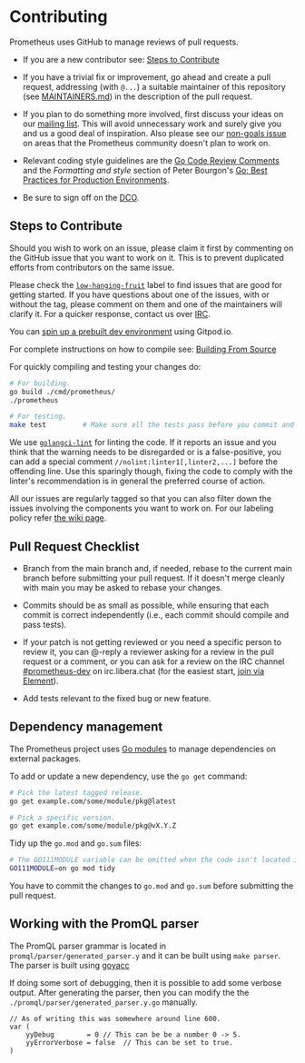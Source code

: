 # Contributing

Prometheus uses GitHub to manage reviews of pull requests.

* If you are a new contributor see: [Steps to Contribute](#steps-to-contribute)

* If you have a trivial fix or improvement, go ahead and create a pull request,
  addressing (with `@...`) a suitable maintainer of this repository (see
  [MAINTAINERS.md](MAINTAINERS.md)) in the description of the pull request.

* If you plan to do something more involved, first discuss your ideas
  on our [mailing list](https://groups.google.com/forum/?fromgroups#!forum/prometheus-developers).
  This will avoid unnecessary work and surely give you and us a good deal
  of inspiration. Also please see our [non-goals issue](https://github.com/prometheus/docs/issues/149) on areas that the Prometheus community doesn't plan to work on.

* Relevant coding style guidelines are the [Go Code Review
  Comments](https://code.google.com/p/go-wiki/wiki/CodeReviewComments)
  and the _Formatting and style_ section of Peter Bourgon's [Go: Best
  Practices for Production
  Environments](https://peter.bourgon.org/go-in-production/#formatting-and-style).

* Be sure to sign off on the [DCO](https://github.com/probot/dco#how-it-works).

## Steps to Contribute

Should you wish to work on an issue, please claim it first by commenting on the GitHub issue that you want to work on it. This is to prevent duplicated efforts from contributors on the same issue.

Please check the [`low-hanging-fruit`](https://github.com/prometheus/prometheus/issues?q=is%3Aissue+is%3Aopen+label%3A%22low+hanging+fruit%22) label to find issues that are good for getting started. If you have questions about one of the issues, with or without the tag, please comment on them and one of the maintainers will clarify it. For a quicker response, contact us over [IRC](https://prometheus.io/community).

You can [spin up a prebuilt dev environment](https://gitpod.io/#https://github.com/prometheus/prometheus) using Gitpod.io.

For complete instructions on how to compile see: [Building From Source](https://github.com/prometheus/prometheus#building-from-source)

For quickly compiling and testing your changes do:

```bash
# For building.
go build ./cmd/prometheus/
./prometheus

# For testing.
make test         # Make sure all the tests pass before you commit and push :)
```

We use [`golangci-lint`](https://github.com/golangci/golangci-lint) for linting the code. If it reports an issue and you think that the warning needs to be disregarded or is a false-positive, you can add a special comment `//nolint:linter1[,linter2,...]` before the offending line. Use this sparingly though, fixing the code to comply with the linter's recommendation is in general the preferred course of action.

All our issues are regularly tagged so that you can also filter down the issues involving the components you want to work on. For our labeling policy refer [the wiki page](https://github.com/prometheus/prometheus/wiki/Label-Names-and-Descriptions).

## Pull Request Checklist

* Branch from the main branch and, if needed, rebase to the current main branch before submitting your pull request. If it doesn't merge cleanly with main you may be asked to rebase your changes.

* Commits should be as small as possible, while ensuring that each commit is correct independently (i.e., each commit should compile and pass tests).

* If your patch is not getting reviewed or you need a specific person to review it, you can @-reply a reviewer asking for a review in the pull request or a comment, or you can ask for a review on the IRC channel [#prometheus-dev](https://web.libera.chat/?channels=#prometheus-dev) on irc.libera.chat (for the easiest start, [join via Element](https://app.element.io/#/room/#prometheus-dev:matrix.org)).

* Add tests relevant to the fixed bug or new feature.

## Dependency management

The Prometheus project uses [Go modules](https://golang.org/cmd/go/#hdr-Modules__module_versions__and_more) to manage dependencies on external packages.

To add or update a new dependency, use the `go get` command:

```bash
# Pick the latest tagged release.
go get example.com/some/module/pkg@latest

# Pick a specific version.
go get example.com/some/module/pkg@vX.Y.Z
```

Tidy up the `go.mod` and `go.sum` files:

```bash
# The GO111MODULE variable can be omitted when the code isn't located in GOPATH.
GO111MODULE=on go mod tidy
```

You have to commit the changes to `go.mod` and `go.sum` before submitting the pull request.

## Working with the PromQL parser

The PromQL parser grammar is located in `promql/parser/generated_parser.y` and it can be built using `make parser`.
The parser is built using [goyacc](https://pkg.go.dev/golang.org/x/tools/cmd/goyacc)

If doing some sort of debugging, then it is possible to add some verbose output. After generating the parser, then you
can modify the the `./promql/parser/generated_parser.y.go` manually.

```golang
// As of writing this was somewhere around line 600.
var (
	yyDebug        = 0 // This can be be a number 0 -> 5.
	yyErrorVerbose = false  // This can be set to true.
)

```
